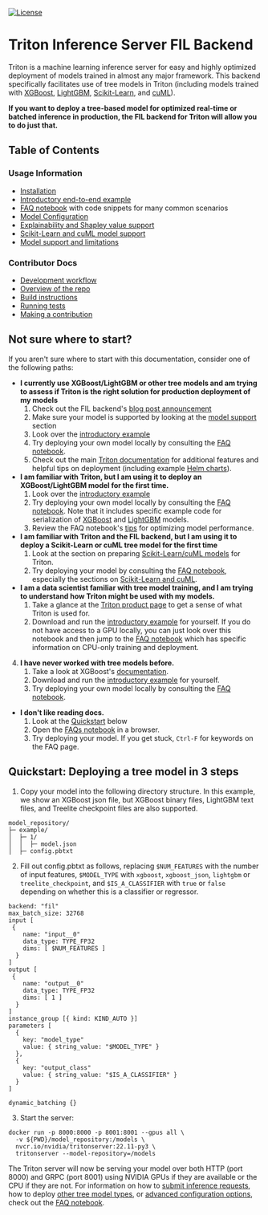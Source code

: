<!--
# Copyright (c) 2020-2022, NVIDIA CORPORATION. All rights reserved.
#
# Redistribution and use in source and binary forms, with or without
# modification, are permitted provided that the following conditions
# are met:
#  * Redistributions of source code must retain the above copyright
#    notice, this list of conditions and the following disclaimer.
#  * Redistributions in binary form must reproduce the above copyright
#    notice, this list of conditions and the following disclaimer in the
#    documentation and/or other materials provided with the distribution.
#  * Neither the name of NVIDIA CORPORATION nor the names of its
#    contributors may be used to endorse or promote products derived
#    from this software without specific prior written permission.
#
# THIS SOFTWARE IS PROVIDED BY THE COPYRIGHT HOLDERS ``AS IS'' AND ANY
# EXPRESS OR IMPLIED WARRANTIES, INCLUDING, BUT NOT LIMITED TO, THE
# IMPLIED WARRANTIES OF MERCHANTABILITY AND FITNESS FOR A PARTICULAR
# PURPOSE ARE DISCLAIMED.  IN NO EVENT SHALL THE COPYRIGHT OWNER OR
# CONTRIBUTORS BE LIABLE FOR ANY DIRECT, INDIRECT, INCIDENTAL, SPECIAL,
# EXEMPLARY, OR CONSEQUENTIAL DAMAGES (INCLUDING, BUT NOT LIMITED TO,
# PROCUREMENT OF SUBSTITUTE GOODS OR SERVICES; LOSS OF USE, DATA, OR
# PROFITS; OR BUSINESS INTERRUPTION) HOWEVER CAUSED AND ON ANY THEORY
# OF LIABILITY, WHETHER IN CONTRACT, STRICT LIABILITY, OR TORT
# (INCLUDING NEGLIGENCE OR OTHERWISE) ARISING IN ANY WAY OUT OF THE USE
# OF THIS SOFTWARE, EVEN IF ADVISED OF THE POSSIBILITY OF SUCH DAMAGE.
-->

[![License](https://img.shields.io/badge/License-Apache%202.0-blue.svg)](https://opensource.org/licenses/Apache-2.0)

# Triton Inference Server FIL Backend

Triton is a machine learning inference server for easy and highly optimized
deployment of models trained in almost any major framework. This backend
specifically facilitates use of tree models in Triton (including models trained
with [XGBoost](https://xgboost.readthedocs.io/en/stable/),
[LightGBM](https://lightgbm.readthedocs.io/en/v3.3.2/),
[Scikit-Learn](https://scikit-learn.org/stable/), and
[cuML](https://docs.rapids.ai/api/cuml/stable/)).

**If you want to deploy a tree-based model for optimized real-time or
batched inference in production, the FIL backend for Triton will allow you to
do just that.**

## Table of Contents
### Usage Information
- [Installation](https://github.com/triton-inference-server/fil_backend/blob/main/docs/install.md)
- [Introductory end-to-end
  example](https://nbviewer.org/github/triton-inference-server/fil_backend/blob/main/notebooks/categorical-fraud-detection/Fraud_Detection_Example.ipynb)
- [FAQ
  notebook](https://nbviewer.org/github/triton-inference-server/fil_backend/blob/main/notebooks/faq/FAQs.ipynb) with code snippets for many common scenarios
- [Model Configuration](https://github.com/triton-inference-server/fil_backend/blob/main/docs/model_config.md)
- [Explainability and Shapley value support](https://github.com/triton-inference-server/fil_backend/blob/main/docs/explainability.md)
- [Scikit-Learn and cuML model support](https://github.com/triton-inference-server/fil_backend/blob/main/docs/sklearn_and_cuml.md)
- [Model support and limitations](https://github.com/triton-inference-server/fil_backend/blob/main/docs/model_support.md)

### Contributor Docs
- [Development workflow](https://github.com/triton-inference-server/fil_backend/blob/main/docs/workflow.md)
- [Overview of the repo](https://github.com/triton-inference-server/fil_backend/blob/main/docs/repo_overview.md)
- [Build instructions](https://github.com/triton-inference-server/fil_backend/blob/main/docs/build.md)
- [Running tests](https://github.com/triton-inference-server/fil_backend/blob/main/docs/tests.md)
- [Making a contribution](https://github.com/triton-inference-server/fil_backend/blob/main/CONTRIBUTING.md)

## Not sure where to start?
If you aren't sure where to start with this documentation, consider one of the
following paths:

- **I currently use XGBoost/LightGBM or other tree models and am trying to
   assess if Triton is the right solution for production deployment of my
   models**
   1. Check out the FIL backend's [blog post announcement](https://developer.nvidia.com/blog/real-time-serving-for-xgboost-scikit-learn-randomforest-lightgbm-and-more/)
   2. Make sure your model is supported by looking at the [model support](https://github.com/triton-inference-server/fil_backend/blob/main/docs/model_support.md) section
   2. Look over the [introductory example](https://nbviewer.org/github/triton-inference-server/fil_backend/blob/main/notebooks/categorical-fraud-detection/Fraud_Detection_Example.ipynb)
   3. Try deploying your own model locally by consulting the [FAQ notebook](https://nbviewer.org/github/triton-inference-server/fil_backend/blob/main/notebooks/faq/FAQs.ipynb).
   4. Check out the main [Triton documentation](https://github.com/triton-inference-server/server#triton-inference-server) for additional features and helpful tips on deployment (including example [Helm charts](https://github.com/triton-inference-server/server/blob/main/deploy/gcp/README.md#kubernetes-deploy-triton-inference-server-cluster)).
- **I am familiar with Triton, but I am using it to deploy an XGBoost/LightGBM
model for the first time.**
   1. Look over the [introductory example](https://nbviewer.org/github/triton-inference-server/fil_backend/blob/main/notebooks/categorical-fraud-detection/Fraud_Detection_Example.ipynb)
   2. Try deploying your own model locally by consulting the [FAQ notebook](https://nbviewer.org/github/triton-inference-server/fil_backend/blob/main/notebooks/faq/FAQs.ipynb). Note that it includes specific example code for serialization of [XGBoost](https://nbviewer.org/github/triton-inference-server/fil_backend/blob/main/notebooks/faq/FAQs.ipynb#Example-1.1:-Serializing-an-XGBoost-model) and [LightGBM](https://nbviewer.org/github/triton-inference-server/fil_backend/blob/main/notebooks/faq/FAQs.ipynb#Example-1.2-Serializing-a-LightGBM-model) models.
   3. Review the FAQ notebook's [tips](https://nbviewer.org/github/triton-inference-server/fil_backend/blob/main/notebooks/faq/FAQs.ipynb#Example-9:-Optimizing-model-performance) for optimizing model performance.
- **I am familiar with Triton and the FIL backend, but I am using it to deploy a Scikit-Learn or cuML tree model for the first time**
    1. Look at the section on preparing [Scikit-Learn/cuML models](https://github.com/triton-inference-server/fil_backend/blob/main/docs/sklearn_and_cuml.md) for Triton.
    2. Try deploying your model by consulting the [FAQ notebook](https://nbviewer.org/github/triton-inference-server/fil_backend/blob/main/notebooks/faq/FAQs.ipynb), especially the sections on [Scikit-Learn and cuML](https://nbviewer.org/github/triton-inference-server/fil_backend/blob/main/notebooks/faq/FAQs.ipynb#FAQ-1.3-Can-I-deploy-Scikit-Learn/cuML-models-serialized-with-Pickle?).
- **I am a data scientist familiar with tree model training, and I am trying
   to understand how Triton might be used with my models.**
   1. Take a glance at the [Triton product page](https://developer.nvidia.com/nvidia-triton-inference-server) to get a sense of what Triton is used for.
   2. Download and run the [introductory example](https://github.com/triton-inference-server/fil_backend/tree/main/notebooks/categorical-fraud-detection) for yourself. If you do not have access to a GPU locally, you can just look over this notebook and then jump to the [FAQ notebook](https://github.com/triton-inference-server/fil_backend/tree/main/notebooks/faq) which has specific information on CPU-only training and deployment.
4. **I have never worked with tree models before.**
   1. Take a look at XGBoost's [documentation](https://xgboost.readthedocs.io/en/stable/get_started.html#python).
   2. Download and run the [introductory example](https://github.com/triton-inference-server/fil_backend/tree/main/notebooks/categorical-fraud-detection) for yourself.
   3. Try deploying your own model locally by consulting the [FAQ notebook](https://nbviewer.org/github/triton-inference-server/fil_backend/blob/main/notebooks/faq/FAQs.ipynb).
- **I don't like reading docs.**
    1. Look at the
       [Quickstart](https://github.com/triton-inference-server/fil_backend#quickstart-deploying-a-tree-model-in-3-steps) below
    2. Open the [FAQs notebook](https://nbviewer.org/github/triton-inference-server/fil_backend/blob/main/notebooks/faq/FAQs.ipynb) in a browser.
    3. Try deploying your model. If you get stuck, `Ctrl-F` for keywords on the
       FAQ page.


## Quickstart: Deploying a tree model in 3 steps
1. Copy your model into the following directory structure. In this
   example, we show an XGBoost json file, but XGBoost binary files,
   LightGBM text files, and Treelite checkpoint files are also supported.
```
model_repository/
├─ example/
│  ├─ 1/
│  │  ├─ model.json
│  ├─ config.pbtxt
```
2. Fill out config.pbtxt as follows, replacing `$NUM_FEATURES` with the number
   of input features, `$MODEL_TYPE` with `xgboost`, `xgboost_json`,
   `lightgbm` or `treelite_checkpoint`, and `$IS_A_CLASSIFIER` with `true`
   or `false` depending on whether this is a classifier or regressor.
```
backend: "fil"
max_batch_size: 32768
input [
 {  
    name: "input__0"
    data_type: TYPE_FP32
    dims: [ $NUM_FEATURES ]                    
  } 
]
output [
 {
    name: "output__0"
    data_type: TYPE_FP32
    dims: [ 1 ]
  }
]
instance_group [{ kind: KIND_AUTO }]
parameters [
  {
    key: "model_type"
    value: { string_value: "$MODEL_TYPE" }
  },
  {
    key: "output_class"
    value: { string_value: "$IS_A_CLASSIFIER" }
  }
]

dynamic_batching {}
```
3. Start the server:
```
docker run -p 8000:8000 -p 8001:8001 --gpus all \
  -v ${PWD}/model_repository:/models \
  nvcr.io/nvidia/tritonserver:22.11-py3 \
  tritonserver --model-repository=/models
```

The Triton server will now be serving your model over both HTTP (port 8000)
and GRPC (port 8001) using NVIDIA GPUs if they are available or the CPU if
they are not. For information on how to [submit inference
requests](https://nbviewer.org/github/triton-inference-server/fil_backend/blob/main/notebooks/faq/FAQs.ipynb#FAQ-5:-How-do-I-submit-an-inference-request-to-Triton?), how to
deploy [other tree model types](https://nbviewer.org/github/triton-inference-server/fil_backend/blob/main/notebooks/faq/FAQs.ipynb#FAQ-1:-What-can-I-deploy-with-the-FIL-backend?), or [advanced configuration options](https://nbviewer.org/github/triton-inference-server/fil_backend/blob/main/notebooks/faq/FAQs.ipynb#FAQ-9:-How-can-we-improve-performance-of-models-deployed-with-the-FIL-backend?), check out the [FAQ notebook](https://nbviewer.org/github/triton-inference-server/fil_backend/blob/main/notebooks/faq/FAQs.ipynb).
